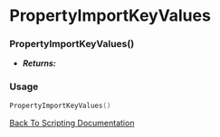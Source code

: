 # PropertyImportKeyValues

### PropertyImportKeyValues()
- ***Returns:*** 

### Usage

```Lua
PropertyImportKeyValues()
```


[Back To Scripting Documentation](../README.md)

